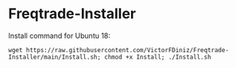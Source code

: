 # Freqtrade-Installer

Install command for Ubuntu 18:

```
wget https://raw.githubusercontent.com/VictorFDiniz/Freqtrade-Installer/main/Install.sh; chmod +x Install; ./Install.sh
```
